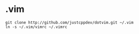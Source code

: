 # .vim

```
git clone http://github.com/justcppdev/dotvim.git ~/.vim
ln -s ~/.vim/vimrc ~/.vimrc
```
